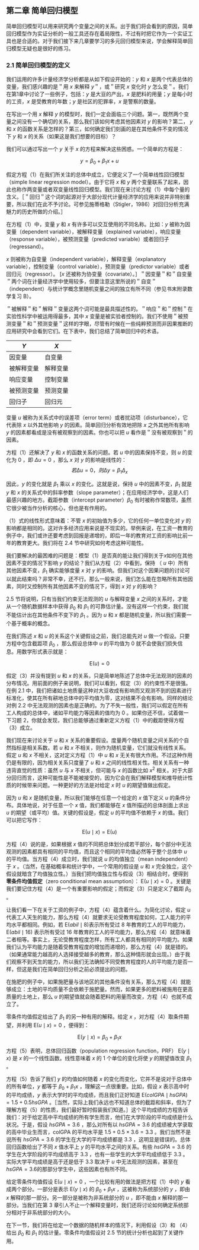 ## 第二章  简单回归模型

简单回归模型可以用来研究两个变量之间的关系。出于我们将会看到的原因，简单回归模型作为实证分析的一般工具还存在着局限性，不过有时把它作为一个实证工具也是合适的。对于我们接下来几章要学习的多元回归模型来说，学会解释简单回归模型无疑也是很好的练习。

### 2.1  简单回归模型的定义

我们运用的许多计量经济学分析都是从如下假设开始的：$y$ 和 $x$ 是两个代表总体的变量，我们感兴趣的是＂用 $x$ 来解释 $y$＂，或＂研究 $x$ 变化时 $y$ 怎么变＂。我们在第1章中讨论了一些例子，包括：$y$ 是大豆的产出，$x$ 是肥料的用量；$y$ 是每小时的工资，$x$ 是受教育的年数；$y$ 是社区的犯罪率，$x$ 是警察的数量。

在写出一个用 $x$ 解释 $y$ 的模型时，我们一定会面临三个问题。第一，既然两个变量之间没有一个确切的关系，那么我们该如何考虑其他因素对 $y$ 的影响？第二， $y$ 和 $x$ 的函数关系是怎样的？第三，如何确定我们刻画的是在其他条件不变的情况下 $y$ 和 $x$ 的关系（如果这是我们想要的目标）？

我们可以通过写出一个 $y$ 关于 $x$ 的方程来解决这些困惑。一个简单的方程是：

$$
y=\beta_0+\beta_1 x+u
$$


假定方程（1）在我们所关注的总体中成立，它便定义了一个简单线性回归模型（simple linear regression model）。由于它将 $x$ 和 $y$ 两个变量联系了起来，因此也称作两变量或者双变量线性回归模型。我们现在来讨论方程（1）中每个量的含义。［＂回归＂这个词的起源对于大部分现代计量经济学的应用来说并非特别重要，所以我们在此不予讨论。可参见施蒂格勒（Stigler，1986）对回归分析充满魅力的历史所做的介绍。］

在方程（1）中，变量 $y$ 和 $x$ 有许多可以交互使用的不同名称。比如：$y$ 被称为因变量（dependent variable），被解释变量（explained variable），响应变量 （response variable），被预测变量（predicted variable）或者回归子（regressand）。

$x$ 则被称为自变量（independent variable），解释变量（explanatory variable），控制变量（control variable），预测变量（predictor variable）或者回归元（regressor）。 $[x$ 还被称为协变量（covariate）。］＂因变量＂和＂自变量＂两个词在计量经济学中使用较多，但要注意这里所说的＂自变＂（independent）与统计学概念里随机变量之间的独立有所不同（参见书末附录数学复习 B）。

＂被解释＂和＂解释＂变量这两个词可能是最具描述性的。＂响应＂和＂控制＂在实验性科学中被运用得最多，其中 $x$ 变量是被实验者控制的。我们不使用＂被预测变量＂和＂预测变量＂这样的字眼，尽管有时候在一些纯粹预测而非因果推断的应用研究中会看到它们。在下表中，我们总结了简单回归中的术语。

| $Y$        | $X$      |
| ---------- | -------- |
| 因变量     | 自变量   |
| 被解释变量 | 解释变量 |
| 响应变量   | 控制变量 |
| 被预测变量 | 预测变量 |
| 回归子     | 回归元   |

变量 $u$ 被称为关系式中的误差项（error term）或者扰动项（disturbance），它代表除 $x$ 以外其他影响 $y$ 的因素。简单回归分析有效地把除 $x$ 之外其他所有影响 $y$ 的因素都看成是没有被观察到的因素。你也可以把 $u$ 看作是＂没有被观察到＂的因素。

方程（1）还解决了 $y$ 和 $x$ 的函数关系的问题。若 $u$ 中的因素保持不变，则 $u$ 的变化为 0 ，即 $\Delta u=0$ ，那么 $x$ 对 $y$ 的影响是线性的：
$$
若\Delta u=0，则\Delta y=\beta_1 \Delta_x
$$

因此，$y$ 的变化就是 $\beta_1$ 乘以 $x$ 的变化。这就是说，保持 $u$ 中的因素不变，$\beta_1$ 就是 $y$ 和 $x$ 的关系式中的斜率参数（slope parameter）；在应用经济学中，这是人们最感兴趣的地方。截距参数（intercept parameter）$\beta_0$ 有时被称作常数项，虽然它很少被当作分析的核心，但也是有作用的。

（1）式的线性形式意味着：不管 $x$ 的初始值为多少，它的任何一单位变化对 $y$ 的影响都是相同的。这对许多经济应用来说是不现实的。举例来说，在工资一教育的例子中，我们或许还要考虑到回报是递增的，即后一年的教育对工资的影响比前一年的教育更大。我们将在 2.4 节中研究如何考虑这种可能性。

我们要解决的最困难的问题是：模型（1）是否真的能让我们得到关于$x$如何在其他因素不变的情况下影响 $y$ 的结论？我们从方程（2）中看到，保持 （ $u$ 中）所有其他因素不变，$\beta_1$ 确实能够度量 $x$ 对 $y$ 的影响。但我们对这个因果问题的讨论可以就此结束吗？非常不幸，还不行。那么一般来说，我们怎么能在忽略所有其他因素，同时又控制所有其他因素不变的情况下，得到 $x$ 对 $y$ 的影响？

2.5 节将说明，只有当我们约束无法观测的 $u$ 与解释变量 $x$ 之间的关系时，才能从一个随机数据样本中获得 $\beta_0$ 和 $\beta_1$ 的可靠估计量。没有这样一个约束，我们就不能估计出在其他条件不变下的 $\beta_1$ 。因为 $u$ 和 $x$ 都是随机变量，所以我们需要一个基于概率的概念。

在我们陈述 $x$ 和 $u$ 的关系这个关键假设之前，我们总能先对 $u$ 做一个假设。只要方程中包含截距项 $\beta_0$ ，那么假设总体中 $u$ 的平均值为 0 就不会使我们损失信息。用数学形式表示就是：

$$
\mathrm{E}(u)=0
$$

假定（3）并没有提到 $u$ 和 $x$ 的关系，只是简单地陈述了总体中无法观测的因素的分布情况。用前面的例子来说明，我们可以看到，假定（3）的约束性不是很强。在例 2.1 中，我们把诸如土地质量这种对大豆收成有影响而又观测不到的因素进行标准化，使其在所有耕地总体中的平均值为零，这对结果不会有影响。同样的结论对例 2.2 中无法观测的因素也是正确的。为了不失一般性，我们可以假定在所有工人构成的总体中，诸如平均能力等因素的值均为 0 。如果你还不信，试着做一下习题 2，你就会发现，我们总能够通过重新定义方程（1）中的截距使得方程（3）成立。

我们现在来讨论关于 $u$ 和 $x$ 关系的重要假设。度量两个随机变量之间关系的个自然指标是相关系数。若 $u$ 和 $x$ 不相关，则作为随机变量，它们就没有线性关系。假定 $u$ 和 $x$ 不相关，这对定义方程（1）中 $u$ 和 $x$ 无关有很大作用。不过这种作用仍是有限的，因为相关关系只度量了 $u$ 和 $x$ 之间的线性相关性。相关关系有一种违背直觉的性质：虽然 $u$ 与 $x$ 不相关，但可能与 $x$ 的函数比如 $x^2$ 相关。对于大部分回归而言，这种可能性是不能被接受的，因为它会在我们解释模型和推导统计性质的时候带来问题。一种更好的方法是对给定 $x$ 时 $u$ 的期望值做出假定。

因为 $u$ 和 $x$ 是随机变量，所以我们能够在任意一个给定的 $x$ 值下定义 $u$ 的条件分布。具体地说，对于任意一个 $x$ 值，我们都能够在 $x$ 值所描述的总体剖面上求出 $u$ 的期望（或平均）值。关键的假设是，假定 $u$ 的平均值不依赖于 $x$ 的值。我们可以把它写作：

$$
\mathrm{E}(u \mid x)=\mathrm{E}(u)
$$


方程（4）说的是，如果根据 $x$ 值的不同把总体划分成若干部分，每个部分中无法观测的因素都具有相同的平均值，而且这个相同的平均值必然等于整个总体中 $u$ 的平均值。当方程（4）成立时，我们就说 $u$ 的均值独立（mean independent）于 $x$ 。（当然，在基础概率和统计学中，一个常用的假设是 $u$ 和 $x$ 完全独立，这个假设就暗含了均值独立性。）当我们把均值独立性与假设（3）相结合时，便得到**零条件均值假定**（zero conditional mean assumption）： $\mathrm{E}(u \mid x)=0$ 。关键是我们要记住方程（4）是一个有重要影响的假定；而假定（3）只是定义了截距 $\beta_0$ 。

让我们看一下在关于工资的例子中，方程（4）蕴含着什么。为简化讨论，假定 $u$ 代表工人天生的能力，那么方程（4）就要求无论受教育程度如何，工人能力的平均水平都相同。例如，若 $\mathrm{E}(abil\mid 8)$表示所有受过 8 年教育的工人的平均能力， $\mathrm{E}(a b i l \mid 16)$ 表示所有受过 16 年教育的工人的平均能力，那么方程（4）就意味着二者相等。事实上，无论受教育程度怎样，所有工人都具有相同的平均能力。如果我们认为平均能力是随着受教育程度的增加而递增的，那么方程（4）就是错的。（如果通常能力越高的人选择接受越多的教育，那么这种情形就会出现。）由于我们观察不到天生的能力，所以我们无法确知不同受教育程度的人的平均能力是否一样，但这是我们在简单回归分析之前必须提出的问题。

在施肥的例子中，如果施肥量与该地区的其他条件没有关系，那么方程（4）就能够成立：土地的平均质量不会依赖于施肥量。然而，如果更多的肥料被施用在更高质量的土地上，那么 $u$ 的期望值就会随着肥料的用量而改变，方程（4）也就不成立了。

零条件均值假定给出了 $\beta_1$ 的另一种有用的解释。给定 $x$ ，对方程（4）取条件期望，并利用 $\mathrm{E}(u \mid x)=0$ ，便得到：

$$
\mathrm{E}(y \mid x)=\beta_0+\beta_1 x
$$

方程（5）表明，总体回归函数（population regression function，PRF） $\mathrm{E}(y \mid x)$ 是 $x$ 的一个线性函数。线性意味着 $x$ 的 1 个单位的变化将使 $y$ 的期望值改变 $\beta_1$ 。

方程（5）告诉了我们 $y$ 的均值如何随着 $x$ 的变化而变化，它并不是说对于总体中的所有单位，$y$ 都等于 $\beta_0+\beta_1 x$ ，理解这一点很重要。比如，假设 $x$ 表示高中时的平均成绩，$y$ 表示大学时的平均成绩，而且我们正好知道 $\mathrm{E}(colGPA \mid hsGPA)=1.5+0.5 h s G P A$ 。［当然，实际上我们永远也不知道总体的截距和斜率，但为了理解方程（5）的性质，我们最好暂时假装我们知道。］这个平均成绩的方程告诉我们：对于给定高中平均成绩的所有学生而言，他们在大学阶段的平均成绩是什么状况。于是，假设 $h s G P A=3.6$ ，那么对所有以 $h s G P A=3.6$ 的成绩被大学录取的高中毕业生而言，colGPA 的平均水平是 $1.5+0.5 \times 3.6=3.3$ 。我们当然不是说所有 $h s G P A=3.6$ 的学生在大学的平均成绩都是 3.3 ，这明显是错误的。总体回归函数给出了不同 $x$ 值水平上 $y$ 的平均水平之间的关系。有些 $h s G P A=3.6$ 的学生在大学阶段的平均成绩高于 3.3 ，也有一些学生的大学平均成绩低于 3.3 。实际大学平均成绩是高于还是低于 3.3 取决于 $u$ 中无法观测的因素，甚至在 $h s G P A=3.6$的那部分学生中，这些因素也有所不同。

给定零条件均值假设 $\mathrm{E}(u \mid x)=0$ ，一个比较有用的做法是把方程（1）中的 $y$ 看成两个部分。一部分是表示 $\mathrm{E}(y \mid x)$ 的 $\beta_0+\beta_1 x$ ，这被称为系统部分的 $y$ ，即由 $x$ 解释的那一部分。另一部分是被称为非系统部分的 $u$ ，即不能由 $x$ 解释的那一部分。当我们在第 3 章引人不止一个解释变量时，我们还将讨论如何确定系统部分相对于非系统部分的大小。

在下一节，我们将在给定一个数据的随机样本的情况下，利用假设（3）和 （4）给出 $\beta_0$ 和 $\beta_1$ 的估计量。零条件均值假设对 2.5 节的统计分析也起到了关键作用。


